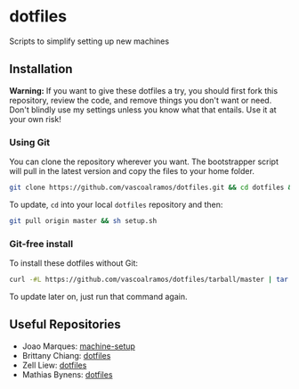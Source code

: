 # dotfiles

Scripts to simplify setting up new machines

## Installation

**Warning:** If you want to give these dotfiles a try, you should first fork this repository, review the code, and remove things you don't want or need. Don't blindly use my settings unless you know what that entails. Use it at your own risk!

### Using Git

You can clone the repository wherever you want. The bootstrapper script will pull in the latest version and copy the files to your home folder.

```bash
git clone https://github.com/vascoalramos/dotfiles.git && cd dotfiles && sh setup.sh
```

To update, `cd` into your local `dotfiles` repository and then:

```bash
git pull origin master && sh setup.sh
```

### Git-free install

To install these dotfiles without Git:

```bash
curl -#L https://github.com/vascoalramos/dotfiles/tarball/master | tar -xzv --strip-components 1 --exclude={LICENSE} && sh.setup.sh
```

To update later on, just run that command again.

## Useful Repositories

-   Joao Marques: [machine-setup](https://github.com/joao-p-marques/machine-setup)
-   Brittany Chiang: [dotfiles](https://github.com/bchiang7/dotfiles)
-   Zell Liew: [dotfiles](https://github.com/zellwk/dotfiles)
-   Mathias Bynens: [dotfiles](https://github.com/mathiasbynens/dotfiles)
